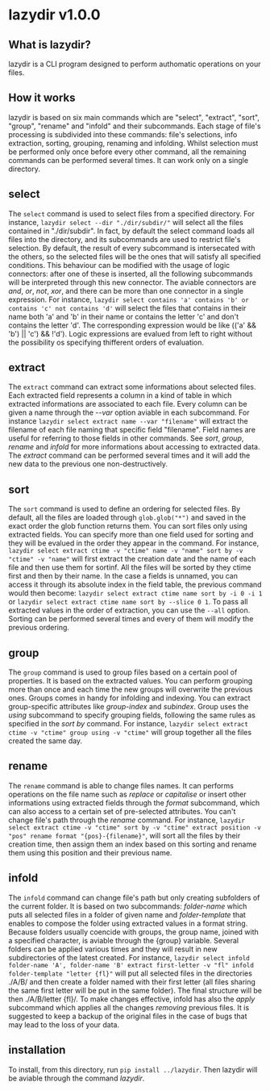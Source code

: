 # lazydir v1.0.0

## What is lazydir?

lazydir is a CLI program  designed to perform authomatic operations on your files.

## How it works

lazydir is based on six main commands which are "select", "extract", "sort", "group", "rename" and "infold" and their subcommands.
Each stage of file's processing is subdivided into these commands: file's selections, info extraction, sorting, grouping, renaming and infolding. Whilst selection must be performed only once before every other command, all the remaining commands can be performed several times.
It can work only on a single directory.

## select
The `select` command is used to select files from a specified directory. For instance, `lazydir select --dir "./dir/subdir/"` will select all the files contained in "./dir/subdir". In fact, by default the select command loads all files into the directory, and its subcommands are used to restrict file's selection.
By default, the result of every subcommand is intersecated with the others, so the selected files will be the ones that will satisfy all specified conditions. This behaviour can be modified with the usage of logic connectors: after one of these is inserted, all the following subcommands will be interpreted through this new connector. The aviable connectors are *and*, *or*, *not*, *xor*, and there can be more than one connector in a single expression.
For instance, `lazydir select contains 'a' contains 'b' or contains 'c' not contains 'd'` will select the files that contains in their name both 'a' and 'b' in their name or contains the letter 'c' and don't contains the letter 'd'. The corresponding expression would be like (('a' && 'b') || 'c') && !'d'). Logic expressions are evalued from left to right without the possibility os specifying thifferent orders of evaluation.

## extract
The `extract` command can extract some informations about selected files. Each extracted field represents a column in a kind of table in which extracted informations are associated to each file. Every column can be given a name through the *--var* option aviable in each subcommand.
For instance `lazydir select extract name --var "filename"` will extract the filename of each file naming that specific field "filename". Field names are useful for referring to those fields in other commands. See *sort*, *group*, *rename* and *infold* for more informations about accessing to extracted data. The *extract* command can be performed several times and it will add the new data to the previous one non-destructively.

## sort
The `sort` command is used to define an ordering for selected files. By default, all the files are loaded through `glob.glob("*")` and saved in the exact order the glob function returns them. You can sort files only using extracted fields. You can specify more than one field used for sorting and they will be evalued in the order they appear in the command.
For instance, `lazydir select extract ctime -v "ctime" name -v "name" sort by -v "ctime" -v "name"` will first extract the creation date and the name of each file and then use them for sortinf. All the files will be sorted by they ctime first and then by their name. In the case a fields is unnamed, you can access it through its absolute index in the field table, the previous command would then become: `lazydir select extract ctime name sort by -i 0 -i 1` or `lazydir select extract ctime name sort by --slice 0 1`. To pass all extracted values in the order of extraction, you can use the `--all` option. Sorting can be performed several times and every of them will modify the previous ordering.

## group
The `group` command is used to group files based on a certain pool of properties. It is based on the extracted values. You can perform grouping more than once and each time the new groups will overwrite the previous ones. Groups comes in handy for infolding and indexing. You can extract group-specific attributes like *group-index* and *subindex*.
Group uses the *using* subcommand to specify grouping fields, following the same rules as specified in the *sort by* command.
For instance, `lazydir select extract ctime -v "ctime" group using -v "ctime"` will group together all the files created the same day.

## rename
The `rename` command is able to change files names. It can performs operations on the file name such as *replace* or *capitalise* or insert other informations using extracted fields through the *format* subcommand, which can also access to a certain set of pre-selected attributes. You can't change file's path through the *rename* command.
For instance, `lazydir select extract ctime -v "ctime" sort by -v "ctime" extract position -v "pos" rename format "{pos}-{filename}"`, will sort all the files by their creation time, then assign them an index based on this sorting and rename them using this position and their previous name.

## infold
The `infold` command can change file's path but only creating subfolders of the current folder. It is based on two subcommands: *folder-name* which puts all selected files in a folder of given name and *folder-template* that enables to compose the folder using extracted values in a format string. Because folders usually coencide with groups, the group name, joined with a specified character, is aviable through the {group} variable. Several folders can be applied various times and they will result in new subdirectories of the latest created.
For instance, `lazydir select infold folder-name 'A', folder-name 'B' extract first-letter -v "fl" infold folder-template "letter {fl}"` will put all selected files in the directories ./A/B/ and then create a folder named with their first letter (all files sharing the same first letter will be put in the same folder). The final structure will be then ./A/B/letter {fl}/.
To make changes effective, infold has also the *apply* subcommand which applies all the changes _removing_ previous files.
It is suggested to keep a backup of the original files in the case of bugs that may lead to the loss of your data.

## installation
To install, from this directory, run `pip install ../lazydir`. Then lazydir will be aviable through the command *lazydir*.